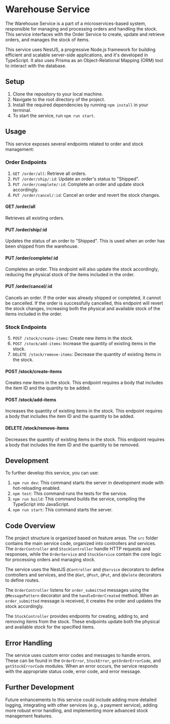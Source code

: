 # Warehouse Service

The Warehouse Service is a part of a microservices-based system, responsible for managing and processing orders and handling the stock. This service interfaces with the Order Service to create, update and retrieve orders, and manages the stock of items.

This service uses NestJS, a progressive Node.js framework for building efficient and scalable server-side applications, and it's developed in TypeScript. It also uses Prisma as an Object-Relational Mapping (ORM) tool to interact with the database.

## Setup

1. Clone the repository to your local machine.
2. Navigate to the root directory of the project.
3. Install the required dependencies by running `npm install` in your terminal.
4. To start the service, run `npm run start`.

## Usage

This service exposes several endpoints related to order and stock management:

### Order Endpoints

1. `GET /order/all`: Retrieve all orders.
2. `PUT /order/ship/:id`: Update an order's status to "Shipped".
3. `PUT /order/complete/:id`: Complete an order and update stock accordingly.
4. `PUT /order/cancel/:id`: Cancel an order and revert the stock changes.

#### GET /order/all

Retrieves all existing orders.

#### PUT /order/ship/:id

Updates the status of an order to "Shipped". This is used when an order has been shipped from the warehouse.

#### PUT /order/complete/:id

Completes an order. This endpoint will also update the stock accordingly, reducing the physical stock of the items included in the order.

#### PUT /order/cancel/:id

Cancels an order. If the order was already shipped or completed, it cannot be cancelled. If the order is successfully cancelled, this endpoint will revert the stock changes, increasing both the physical and available stock of the items included in the order.

### Stock Endpoints

5. `POST /stock/create-items`: Create new items in the stock.
6. `POST /stock/add-items`: Increase the quantity of existing items in the stock.
7. `DELETE /stock/remove-items`: Decrease the quantity of existing items in the stock.

#### POST /stock/create-items

Creates new items in the stock. This endpoint requires a body that includes the item ID and the quantity to be added.

#### POST /stock/add-items

Increases the quantity of existing items in the stock. This endpoint requires a body that includes the item ID and the quantity to be added.

#### DELETE /stock/remove-items

Decreases the quantity of existing items in the stock. This endpoint requires a body that includes the item ID and the quantity to be removed.

## Development

To further develop this service, you can use:

1. `npm run dev`: This command starts the server in development mode with hot-reloading enabled.
2. `npm test`: This command runs the tests for the service.
3. `npm run build`: This command builds the service, compiling the TypeScript into JavaScript.
4. `npm run start`: This command starts the server.

## Code Overview

The project structure is organized based on feature areas. The `src` folder contains the main service code, organized into controllers and services. The `OrderController` and `StockController` handle HTTP requests and responses, while the `OrderService` and `StockService` contain the core logic for processing orders and managing stock.

The service uses the NestJS `@Controller` and `@Service` decorators to define controllers and services, and the `@Get`, `@Post`, `@Put`, and `@Delete` decorators to define routes.

The `OrderController` listens for `order_submitted` messages using the `@MessagePattern` decorator and the `handleOrderCreated` method. When an `order_submitted` message is received, it creates the order and updates the stock accordingly.

The `StockController` provides endpoints for creating, adding to, and removing items from the stock. These endpoints update both the physical and available stock for the specified items.

## Error Handling

The service uses custom error codes and messages to handle errors. These can be found in the `OrderError`, `StockError`, `getOrderErrorCode`, and `getStockErrorCode` modules. When an error occurs, the service responds with the appropriate status code, error code, and error message.

## Further Development

Future enhancements to this service could include adding more detailed logging, integrating with other services (e.g., a payment service), adding more robust error handling, and implementing more advanced stock management features.
